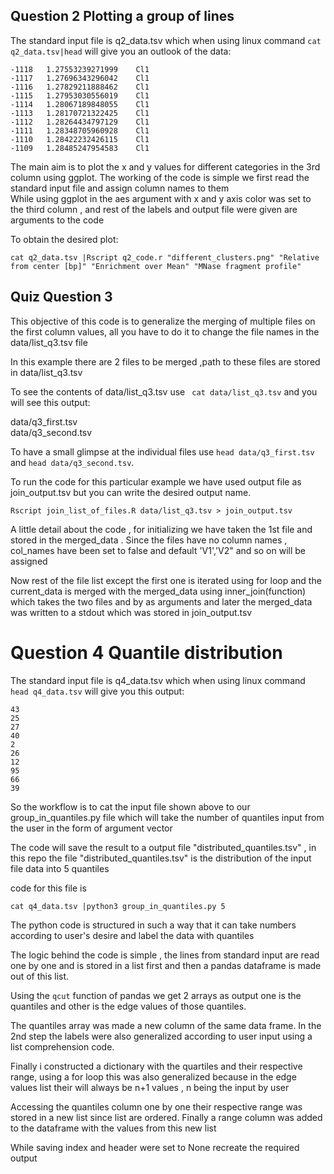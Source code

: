 ## Question 2 Plotting a group of lines

The standard input file is q2_data.tsv which when using linux command ```cat q2_data.tsv|head``` will give you an outlook of the data:<br>
```
-1118	1.27553239271999	Cl1
-1117	1.27696343296042	Cl1
-1116	1.27829211888462	Cl1
-1115	1.27953030556019	Cl1
-1114	1.28067189848055	Cl1
-1113	1.28170721322425	Cl1
-1112	1.28264434797129	Cl1
-1111	1.28348705960928	Cl1
-1110	1.28422232426115	Cl1
-1109	1.28485247954583	Cl1
```
The main aim is to plot the x and y values for different categories in the 3rd column using ggplot. The working of the code is simple we first read the standard input file and assign column names to them<br>
While using ggplot in the aes argument with x and y axis color was set to the third column , and rest of the labels and output file were given are arguments to the code

To obtain the desired plot:

```cat q2_data.tsv |Rscript q2_code.r "different_clusters.png" "Relative from center [bp]" "Enrichment over Mean" "MNase fragment profile"```

## Quiz Question 3
This objective of this code is to generalize the merging of multiple files on the first column values, all you have to do it to change the file names in the data/list_q3.tsv file<br>

In this example there are 2 files to be merged ,path to these files are stored in data/list_q3.tsv<br>

To see the contents of data/list_q3.tsv use ``` cat data/list_q3.tsv``` and you will see this output:<br>

data/q3_first.tsv<br>
data/q3_second.tsv<br>

To have a small glimpse at the individual files use ```head data/q3_first.tsv``` and ```head data/q3_second.tsv```.<br>

To run the code for this particular example we have used output file as join_output.tsv but you can write the desired output name.<br>

``` Rscript join_list_of_files.R data/list_q3.tsv > join_output.tsv ```

A little detail about the code , for initializing we have taken the 1st file and stored in the merged_data . Since the files have no column names , col_names have been set to false and default 'V1','V2" and so on will be assigned<br>

Now rest of the file list except the first one is iterated using for loop and the current_data is merged with the merged_data using inner_join(function) which takes the two files and by as arguments and later the merged_data was written to a stdout which was stored in join_output.tsv<br>


# Question 4 Quantile distribution

The standard input file is q4_data.tsv which when using linux command ```head q4_data.tsv``` will give you this output:<br>
```
43
25
27
40
2
26
12
95
66
39
```
So the workflow is to cat the input file shown above to our group_in_quantiles.py file which will take the number of quantiles input from the user in the form of argument vector<br>


The code will save the result to a output file "distributed_quantiles.tsv" , in this repo the file "distributed_quantiles.tsv" is the distribution of the input file data into 5 quantiles<br>

code for this file is 

```
cat q4_data.tsv |python3 group_in_quantiles.py 5
```
The python code is structured in such a way that it can take numbers according to user's desire and label the data with quantiles <br>

The logic behind the code is simple , the lines from standard input are read one by one and is stored in a list first and then a pandas dataframe is made out of this list.<br>

Using the ```qcut``` function of pandas we get 2 arrays as output one is the quantiles and other is the edge values of those quantiles.<br>

The quantiles array was made a new column of the same data frame. In the 2nd step the labels were also generalized according to user input using a list comprehension code.<br>

Finally i constructed a dictionary with the quartiles and their respective range, using a for loop this was also generalized because in the edge values list their will always be n+1 values , n being the input by user<br>

Accessing the quantiles column one by one their respective range was stored in a new list since list are ordered. Finally a range column was added to the dataframe with the values from this new list<br>

While saving index and header were set to None recreate the required output
